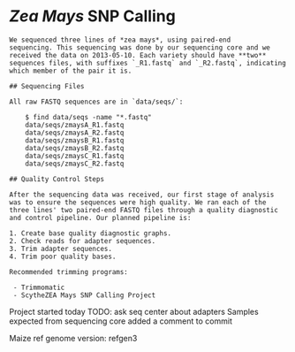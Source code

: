 # *Zea Mays* SNP Calling

    We sequenced three lines of *zea mays*, using paired-end
    sequencing. This sequencing was done by our sequencing core and we
    received the data on 2013-05-10. Each variety should have **two**
    sequences files, with suffixes `_R1.fastq` and `_R2.fastq`, indicating
    which member of the pair it is.

    ## Sequencing Files

    All raw FASTQ sequences are in `data/seqs/`:

        $ find data/seqs -name "*.fastq"
        data/seqs/zmaysA_R1.fastq
        data/seqs/zmaysA_R2.fastq
        data/seqs/zmaysB_R1.fastq
        data/seqs/zmaysB_R2.fastq
        data/seqs/zmaysC_R1.fastq
        data/seqs/zmaysC_R2.fastq

    ## Quality Control Steps

    After the sequencing data was received, our first stage of analysis
    was to ensure the sequences were high quality. We ran each of the
    three lines' two paired-end FASTQ files through a quality diagnostic
    and control pipeline. Our planned pipeline is:

    1. Create base quality diagnostic graphs.
    2. Check reads for adapter sequences.
    3. Trim adapter sequences.
    4. Trim poor quality bases.

    Recommended trimming programs:

     - Trimmomatic
     - ScytheZEA Mays SNP Calling Project
Project started today
TODO: ask seq center about adapters
Samples expected from sequencing core
added a comment to commit


Maize ref genome version: refgen3
